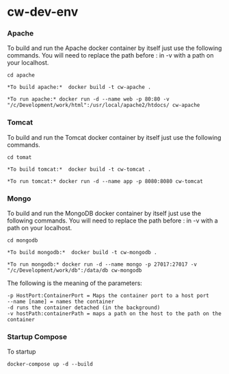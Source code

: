 # cw-dev-env

### Apache

To build and run the Apache docker container by itself just use the following commands.  You will need to replace the path before : in -v with a path on your localhost.

    cd apache

    *To build apache:*  docker build -t cw-apache .

    *To run apache:* docker run -d --name web -p 80:80 -v "/c/Development/work/html":/usr/local/apache2/htdocs/ cw-apache


### Tomcat

To build and run the Tomcat docker container by itself just use the following commands.

    cd tomat

    *To build tomcat:*  docker build -t cw-tomcat .

    *To run tomcat:* docker run -d --name app -p 8080:8080 cw-tomcat


### Mongo

To build and run the MongoDB docker container by itself just use the following commands. You will need to replace the path before : in -v with a path on your localhost.

    cd mongodb

    *To build mongodb:*  docker build -t cw-mongodb .

    *To run mongodb:* docker run -d --name mongo -p 27017:27017 -v "/c/Development/work/db":/data/db cw-mongodb

The following is the meaning of the parameters:

    -p HostPort:ContainerPort = Maps the container port to a host port
    --name [name] = names the container
    -d runs the container detached (in the background)
    -v hostPath:containerPath = maps a path on the host to the path on the container




### Startup Compose

To startup

    docker-compose up -d --build

